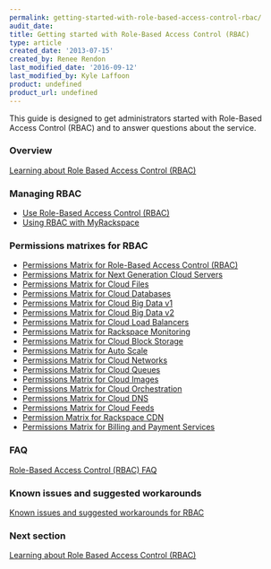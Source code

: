 ```yaml
---
permalink: getting-started-with-role-based-access-control-rbac/
audit_date:
title: Getting started with Role-Based Access Control (RBAC)
type: article
created_date: '2013-07-15'
created_by: Renee Rendon
last_modified_date: '2016-09-12'
last_modified_by: Kyle Laffoon
product: undefined
product_url: undefined
---
```


This guide is designed to get administrators started with
Role-Based Access Control (RBAC) and to answer questions about the
service.

### Overview

[Learning about Role Based Access Control (RBAC)](/how-to/overview-role-based-access-control-rbac)

### Managing RBAC

-   [Use Role-Based Access Control (RBAC)](/how-to/managing-role-based-access-control-rbac)
-   [Using RBAC with MyRackspace](/how-to/using-rbac-with-myrackspace)

### Permissions matrixes for RBAC

-   [Permissions Matrix for Role-Based Access Control (RBAC)](/how-to/permissions-matrix-for-role-based-access-control-rbac)
-   [Permissions Matrix for Next Generation Cloud Servers](/how-to/permissions-matrix-for-next-generation-cloud-servers)
-   [Permissions Matrix for Cloud Files](/how-to/permissions-matrix-for-cloud-files)
-   [Permissions Matrix for Cloud Databases](/how-to/permissions-matrix-for-cloud-databases)
-   [Permissions Matrix for Cloud Big Data v1](/how-to/detailed-permissions-matrix-for-cloud-big-data)
-   [Permissions Matrix for Cloud Big Data v2](/how-to/detailed-permissions-matrix-for-cloud-big-data-v2)
-   [Permissions Matrix for Cloud Load Balancers](/how-to/permissions-matrix-for-cloud-load-balancers)
-   [Permissions Matrix for Rackspace Monitoring](/how-to/detailed-permissions-matrix-for-rackspace-monitoring)
-   [Permissions Matrix for Cloud Block Storage](/how-to/permissions-matrix-for-cloud-block-storage)
-   [Permissions Matrix for Auto Scale](/how-to/permissions-matrix-for-auto-scale)
-   [Permissions Matrix for Cloud Networks](/how-to/permissions-matrix-for-cloud-networks)
-   [Permissions Matrix for Cloud Queues](/how-to/permissions-matrix-for-cloud-queues)
-   [Permissions Matrix for Cloud Images](/how-to/detailed-permissions-matrix-for-cloud-images)
-   [Permissions Matrix for Cloud Orchestration](/how-to/permissions-matrix-for-cloud-orchestration)
-   [Permissions Matrix for Cloud DNS](/how-to/detailed-permissions-matrix-for-dns)
-   [Permissions Matrix for Cloud Feeds](/how-to/detailed-permissions-matrix-for-cloud-feeds)
-   [Permission Matrix for Rackspace CDN](/how-to/permission-matrix-for-rackspace-cdn)
-   [Permissions Matrix for Billing and Payment Services](/how-to/detailed-permissions-matrix-for-billing-services)

### FAQ

[Role-Based Access Control (RBAC) FAQ](/how-to/faq-role-based-access-control-rbac)

### Known issues and suggested workarounds

[Known issues and suggested workarounds for RBAC](/how-to/known-issues-and-suggested-workarounds-role-based-access-control-rbac)

### Next section

[Learning about Role Based Access Control (RBAC)](/how-to/overview-role-based-access-control-rbac)
